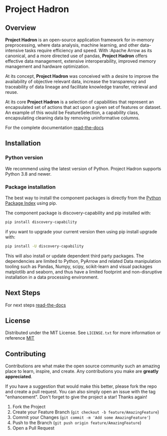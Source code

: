 # Project Hadron
## Overview

**Project Hadron** is an open-source application framework for in-memory preprocessing, where
data analysis, machine learning, and other data-intensive tasks require efficiency and speed.
With :Apache Arrow as its canonical, and a more directed use of pandas,
**Project Hadron** offers effective data management, extensive interoperability, improved memory
management and hardware optimization.

At its concept, **Project Hadron** was conceived with a desire to improve the availability of
objective relevant data, increase the transparency and traceability of data lineage and facilitate
knowledge transfer, retrieval and reuse.

At its core **Project Hadron** is a selection of capabilities that
represent an encapsulated set of actions that act upon a given set of features or dataset. An
example of this would be FeatureSelection, a capability class, encapsulating cleaning data by
removing uninformative columns.

For the complete documentation [read-the-docs](https://discovery-capability.readthedocs.io/en/latest/)

## Installation

### Python version
We recommend using the latest version of Python. Project Hadron supports Python 3.8 and newer.

### Package installation
The best way to install the component packages is directly from the 
[Python Package Index](https://pip.pypa.io/en/stable/) using pip.

The component package is discovery-capability and pip installed with:

```bash
pip install discovery-capability
```


if you want to upgrade your current version then using pip install upgrade with:

```bash
pip install -U discovery-capability
```

This will also install or update dependent third party packages. The dependencies are limited to
Python, PyArrow and related Data manipulation tooling such as Pandas, Numpy, scipy, scikit-learn
and visual packages matplotlib and seaborn, and thus have a limited footprint and non-disruptive
installation in a data processing environment.

## Next Steps
For next steps [read-the-docs](https://discovery-capability.readthedocs.io/en/latest/)

## License
Distributed under the MIT License. See `LICENSE.txt` for more information or reference
[MIT](https://choosealicense.com/licenses/mit/)

## Contributing

Contributions are what make the open source community such an amazing place to learn, 
inspire, and create. Any contributions you make are **greatly appreciated**.

If you have a suggestion that would make this better, please fork the repo and create a 
pull request. You can also simply open an issue with the tag "enhancement".
Don't forget to give the project a star! Thanks again!

1. Fork the Project
2. Create your Feature Branch (`git checkout -b feature/AmazingFeature`)
3. Commit your Changes (`git commit -m 'Add some AmazingFeature'`)
4. Push to the Branch (`git push origin feature/AmazingFeature`)
5. Open a Pull Request
